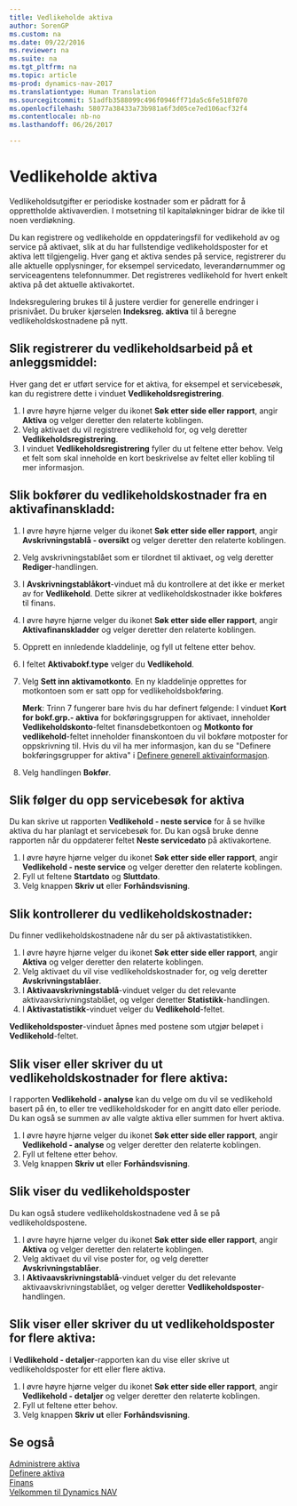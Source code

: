 ```yaml
---
title: Vedlikeholde aktiva
author: SorenGP
ms.custom: na
ms.date: 09/22/2016
ms.reviewer: na
ms.suite: na
ms.tgt_pltfrm: na
ms.topic: article
ms-prod: dynamics-nav-2017
ms.translationtype: Human Translation
ms.sourcegitcommit: 51adfb3588099c496f0946ff71da5c6fe518f070
ms.openlocfilehash: 58077a38433a73b981a6f3d05ce7ed106acf32f4
ms.contentlocale: nb-no
ms.lasthandoff: 06/26/2017

---
```


# <a name="how-to-maintain-fixed-assets"></a>Vedlikeholde aktiva
Vedlikeholdsutgifter er periodiske kostnader som er pådratt for å opprettholde aktivaverdien. I motsetning til kapitaløkninger bidrar de ikke til noen verdiøkning.

Du kan registrere og vedlikeholde en oppdateringsfil for vedlikehold av og service på aktivaet, slik at du har fullstendige vedlikeholdsposter for et aktiva lett tilgjengelig. Hver gang et aktiva sendes på service, registrerer du alle aktuelle opplysninger, for eksempel servicedato, leverandørnummer og serviceagentens telefonnummer. Det registreres vedlikehold for hvert enkelt aktiva på det aktuelle aktivakortet.

Indeksregulering brukes til å justere verdier for generelle endringer i prisnivået. Du bruker kjørselen **Indeksreg. aktiva** til å beregne vedlikeholdskostnadene på nytt.

## <a name="to-record-maintenance-work-on-a-fixed-asset"></a>Slik registrerer du vedlikeholdsarbeid på et anleggsmiddel:  
Hver gang det er utført service for et aktiva, for eksempel et servicebesøk, kan du registrere dette i vinduet **Vedlikeholdsregistrering**.  

1. I øvre høyre hjørne velger du ikonet **Søk etter side eller rapport**, angir **Aktiva** og velger deretter den relaterte koblingen.  
2. Velg aktivaet du vil registrere vedlikehold for, og velg deretter **Vedlikeholdsregistrering**.
3. I vinduet **Vedlikeholdsregistrering** fyller du ut feltene etter behov. Velg et felt som skal inneholde en kort beskrivelse av feltet eller kobling til mer informasjon.  

## <a name="to-post-maintenance-costs-from-a-fixed-asset-gl-journal"></a>Slik bokfører du vedlikeholdskostnader fra en aktivafinanskladd:
1. I øvre høyre hjørne velger du ikonet **Søk etter side eller rapport**, angir **Avskrivningstablå - oversikt** og velger deretter den relaterte koblingen.  
2. Velg avskrivningstablået som er tilordnet til aktivaet, og velg deretter **Rediger**-handlingen.
3. I **Avskrivningstablåkort**-vinduet må du kontrollere at det ikke er merket av for **Vedlikehold**. Dette sikrer at vedlikeholdskostnader ikke bokføres til finans.
4. I øvre høyre hjørne velger du ikonet **Søk etter side eller rapport**, angir **Aktivafinanskladder** og velger deretter den relaterte koblingen.  
5. Opprett en innledende kladdelinje, og fyll ut feltene etter behov.
6. I feltet **Aktivabokf.type** velger du **Vedlikehold**.
7. Velg **Sett inn aktivamotkonto**. En ny kladdelinje opprettes for motkontoen som er satt opp for vedlikeholdsbokføring.

    **Merk**: Trinn 7 fungerer bare hvis du har definert følgende: I vinduet **Kort for bokf.grp.- aktiva** for bokføringsgruppen for aktivaet, inneholder **Vedlikeholdskonto**-feltet finansdebetkontoen og **Motkonto for vedlikehold**-feltet inneholder finanskontoen du vil bokføre motposter for oppskrivning til. Hvis du vil ha mer informasjon, kan du se "Definere bokføringsgrupper for aktiva" i [Definere generell aktivainformasjon](fa-how-setup-general.md).
8. Velg handlingen **Bokfør**.

## <a name="to-follow-up-on-fixed-assets-service-visits"></a>Slik følger du opp servicebesøk for aktiva
Du kan skrive ut rapporten **Vedlikehold - neste service** for å se hvilke aktiva du har planlagt et servicebesøk for. Du kan også bruke denne rapporten når du oppdaterer feltet **Neste servicedato** på aktivakortene.  

1. I øvre høyre hjørne velger du ikonet **Søk etter side eller rapport**, angir **Vedlikehold - neste service** og velger deretter den relaterte koblingen.  
2. Fyll ut feltene **Startdato** og **Sluttdato**.  
3. Velg knappen **Skriv ut** eller **Forhåndsvisning**.

## <a name="to-monitor-maintenance-costs"></a>Slik kontrollerer du vedlikeholdskostnader:  
Du finner vedlikeholdskostnadene når du ser på aktivastatistikken.  

1. I øvre høyre hjørne velger du ikonet **Søk etter side eller rapport**, angir **Aktiva** og velger deretter den relaterte koblingen.
2. Velg aktivaet du vil vise vedlikeholdskostnader for, og velg deretter **Avskrivningstablåer**.
3. I **Aktivaavskrivningstablå**-vinduet velger du det relevante aktivaavskrivningstablået, og velger deretter **Statistikk**-handlingen.
4. I **Aktivastatistikk**-vinduet velger du **Vedlikehold**-feltet.

**Vedlikeholdsposter**-vinduet åpnes med postene som utgjør beløpet i **Vedlikehold**-feltet.	

## <a name="to-view-or-print-maintenance-costs-for-multiple-fixed-assets"></a>Slik viser eller skriver du ut vedlikeholdskostnader for flere aktiva:  
I rapporten **Vedlikehold - analyse** kan du velge om du vil se vedlikehold basert på én, to eller tre vedlikeholdskoder for en angitt dato eller periode. Du kan også se summen av alle valgte aktiva eller summen for hvert aktiva.

1. I øvre høyre hjørne velger du ikonet **Søk etter side eller rapport**, angir **Vedlikehold - analyse** og velger deretter den relaterte koblingen.
2. Fyll ut feltene etter behov.
3. Velg knappen **Skriv ut** eller **Forhåndsvisning**.

## <a name="to-view-maintenance-ledger-entries"></a>Slik viser du vedlikeholdsposter
Du kan også studere vedlikeholdskostnadene ved å se på vedlikeholdspostene.  
1. I øvre høyre hjørne velger du ikonet **Søk etter side eller rapport**, angir **Aktiva** og velger deretter den relaterte koblingen.
2. Velg aktivaet du vil vise poster for, og velg deretter **Avskrivningstablåer**.
3. I **Aktivaavskrivningstablå**-vinduet velger du det relevante aktivaavskrivningstablået, og velger deretter **Vedlikeholdsposter**-handlingen.

## <a name="to-view-or-print-maintenance-ledger-entries-for-multiple-fixed-assets"></a>Slik viser eller skriver du ut vedlikeholdsposter for flere aktiva:  
I **Vedlikehold - detaljer**-rapporten kan du vise eller skrive ut vedlikeholdsposter for ett eller flere aktiva.  

1. I øvre høyre hjørne velger du ikonet **Søk etter side eller rapport**, angir **Vedlikehold - detaljer** og velger deretter den relaterte koblingen.
2. Fyll ut feltene etter behov.
3. Velg knappen **Skriv ut** eller **Forhåndsvisning**.

## <a name="see-also"></a>Se også
[Administrere aktiva](fa-manage.md)  
[Definere aktiva](fa-setup.md)  
[Finans](finance-setup.md)  
[Velkommen til Dynamics NAV](across-get-started.md)


